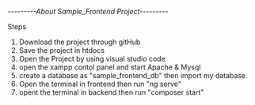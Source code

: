 *---------About Sample_Frontend Project---------*

Steps

1. Download the project through gitHub
2. Save the project in htdocs
3. Open the Project by using visual studio code
4. open the xampp contol panel and start Apache & Mysql
5. create a database as "sample_frontend_db" then import my database.
6. Open the terminal in frontend then run "ng serve"
7. opent the terminal in backend then run "composer start"

